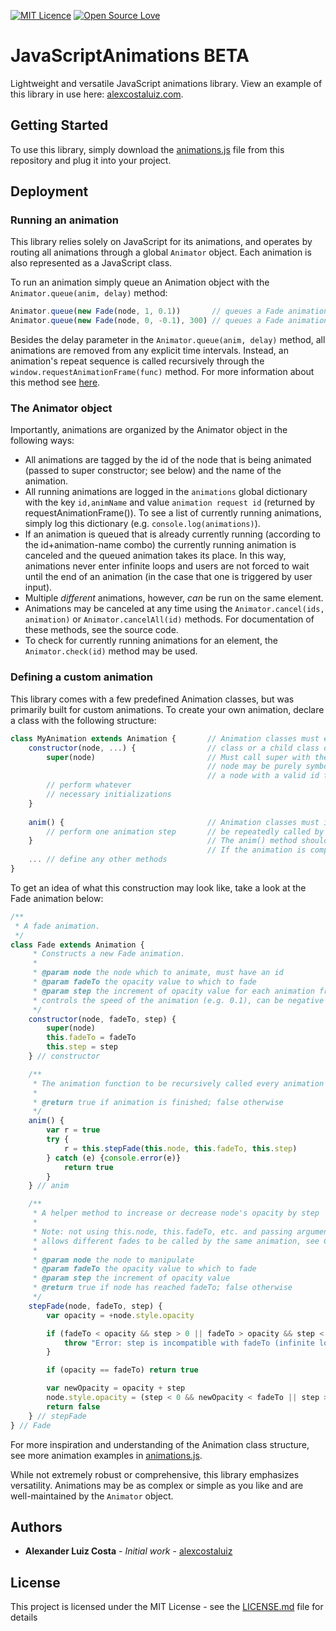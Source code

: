 [![MIT Licence](https://badges.frapsoft.com/os/mit/mit.svg?v=103)](https://opensource.org/licenses/mit-license.php)
[![Open Source Love](https://badges.frapsoft.com/os/v1/open-source.svg?v=103)](https://github.com/ellerbrock/open-source-badges/)

# JavaScriptAnimations BETA

Lightweight and versatile JavaScript animations library. View an example of this library in use here: [alexcostaluiz.com](http://alexcostaluiz.com).

## Getting Started

To use this library, simply download the [animations.js](animations.js) file from this repository and plug it into your project.

## Deployment

### Running an animation

This library relies solely on JavaScript for its animations, and operates by routing all animations through a global `Animator` object. Each animation is also represented as a JavaScript class.

To run an animation simply queue an Animation object with the `Animator.queue(anim, delay)` method:

```js
Animator.queue(new Fade(node, 1, 0.1))       // queues a Fade animation to run immediately
Animator.queue(new Fade(node, 0, -0.1), 300) // queues a Fade animation to run after 300ms
```

Besides the delay parameter in the `Animator.queue(anim, delay)` method, all animations are removed from any explicit time intervals. Instead, an animation's repeat sequence is called recursively through the `window.requestAnimationFrame(func)` method. For more information about this method see [here](https://developer.mozilla.org/en-US/docs/Web/API/window/requestAnimationFrame).

### The Animator object

Importantly, animations are organized by the Animator object in the following ways:
* All animations are tagged by the id of the node that is being animated (passed to super constructor; see below) and the name of the animation.
* All running animations are logged in the `animations` global dictionary with the key `id,animName` and value `animation request id` (returned by requestAnimationFrame()). To see a list of currently running animations, simply log this dictionary (e.g. `console.log(animations)`).
* If an animation is queued that is already currently running (according to the id+animation-name combo) the currently running animation is canceled and the queued animation takes its place. In this way, animations never enter infinite loops and users are not forced to wait until the end of an animation (in the case that one is triggered by user input).
* Multiple *different* animations, however, *can* be run on the same element.
* Animations may be canceled at any time using the `Animator.cancel(ids, animation)` or `Animator.cancelAll(id)` methods. For documentation of these methods, see the source code.
* To check for currently running animations for an element, the `Animator.check(id)` method may be used.

### Defining a custom animation

This library comes with a few predefined Animation classes, but was primarily built for custom animations. To create your own animation, declare a class with the following structure:

```js
class MyAnimation extends Animation {       // Animation classes must extend from the Animation base                    
    constructor(node, ...) {                // class or a child class of Animation
        super(node)                         // Must call super with the node that is being animated. This 
                                            // node may be purely symbolic, but the Animator object requires 
                                            // a node with a valid id to attach to the running animation
        // perform whatever
        // necessary initializations
    }
    
    anim() {                                // Animation classes must implement an anim() method, which will
        // perform one animation step       // be repeatedly called by window.requestAnimationFrame(func)
    }                                       // The anim() method should return false if it should be called again
                                            // If the animation is complete, return true from the anim() method
    ... // define any other methods
}
```


To get an idea of what this construction may look like, take a look at the Fade animation below:


```js
/**
 * A fade animation.
 */
class Fade extends Animation {                                                                                                               /**
     * Constructs a new Fade animation.
     *
     * @param node the node which to animate, must have an id
     * @param fadeTo the opacity value to which to fade
     * @param step the increment of opacity value for each animation frame,
     * controls the speed of the animation (e.g. 0.1), can be negative or positive
     */
    constructor(node, fadeTo, step) {
        super(node)
        this.fadeTo = fadeTo
        this.step = step
    } // constructor

    /**
     * The animation function to be recursively called every animation frame.
     *
     * @return true if animation is finished; false otherwise
     */
    anim() {
        var r = true
        try {
            r = this.stepFade(this.node, this.fadeTo, this.step)
        } catch (e) {console.error(e)}                                                                                                           if (r) {
            return true
        }
    } // anim

    /**
     * A helper method to increase or decrease node's opacity by step
     *
     * Note: not using this.node, this.fadeTo, etc. and passing arguments
     * allows different fades to be called by the same animation, see CrossFade
     *
     * @param node the node to manipulate
     * @param fadeTo the opacity value to which to fade
     * @param step the increment of opacity value
     * @return true if node has reached fadeTo; false otherwise
     */
    stepFade(node, fadeTo, step) {
        var opacity = +node.style.opacity

        if (fadeTo < opacity && step > 0 || fadeTo > opacity && step < 0) {
            throw "Error: step is incompatible with fadeTo (infinite loop)."
        }

        if (opacity == fadeTo) return true

        var newOpacity = opacity + step
        node.style.opacity = (step < 0 && newOpacity < fadeTo || step > 0 && newOpacity > fadeTo) ? fadeTo : newOpacity 
        return false
    } // stepFade
} // Fade
```

For more inspiration and understanding of the Animation class structure, see more animation examples in [animations.js](animations.js).

While not extremely robust or comprehensive, this library emphasizes versatility. Animations may be as complex or simple as you like and are well-maintained by the `Animator` object.

## Authors

* **Alexander Luiz Costa** - *Initial work* - [alexcostaluiz](https://github.com/alexcostaluiz)

## License

This project is licensed under the MIT License - see the [LICENSE.md](LICENSE.md) file for details
